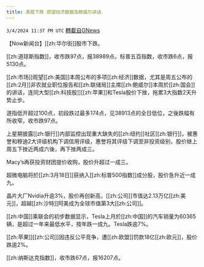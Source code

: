 ```yaml
---
title: 美股下跌 观望经济数据及鲍威尔讲话
---
```

`3/4/2024 11:37 PM UTC` [轉載自GNews](https://gnews.org/articles/2365057)

【Now新闻台】[[zh:华尔街]]股市下跌。

[[zh:道琼斯指数]]，收市跌97点，报38989点。标普五百指数，收市跌6点，报5130点。

[[zh:市场]]观望[[zh:美国]]本周公布的多项[[zh:经济]]数据，尤其是周五公布的[[zh:2月]]非农就业职位报告和[[zh:联储局]]主席[[zh:鲍威尔]]本周於[[zh:国会]]的讲话，连同大型[[zh:科技股]][[zh:苹果]]和Tesla股价下挫，拖累3大指数2天升势止步。

道指低开超过100点，初段跌过最多174点，见38913点的全日低位，之後跌幅有所收窄，收市跌97点。

上星期披露[[zh:银行]]内部监控出现重大缺失的[[zh:纽约]]社区[[zh:银行]]，被惠誉和穆迪2大评级机构下调信用评级，惠誉将其评级下调至非投资级别，股价继上周五下挫近两成六後，再下挫两成三。

Macy’s再获投资财团提价收购，股价升超过一成三。

超微电脑将於[[zh:3月18日]]获纳入[[zh:标普500指数]]成分股，股价急升近一成九。

晶片大厂Nvidia升逾3%，股价再创新高，[[zh:公司]]市值达2.13万亿[[zh:美元]]，超越[[zh:沙特]]阿美成为全球市值第3大[[zh:公司]]。

[[zh:中国]]乘联会的初步数据显示，Tesla上月於[[zh:中国]]的汽车销量为60365辆，是超过一年来最低水平，按年跌一成九。Tesla跌逾7%。

[[zh:苹果]][[zh:公司]]因违反公平竞争，遭[[zh:欧盟]]罚款18亿[[zh:欧元]]，股价跌逾2%。

[[zh:纳斯达克指数]]，收市跌67点，报16207点。
